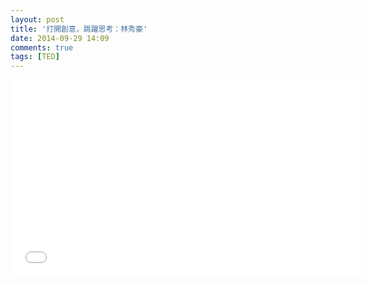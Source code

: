 ```yaml
---
layout: post
title: '打開創意，跳躍思考：林秀豪'
date: 2014-09-29 14:09
comments: true
tags: [TED]
---
```

<iframe width="560" height="315" src="//www.youtube.com/embed/RY6kCL0l5mY" frameborder="0" allowfullscreen></iframe>
<br />